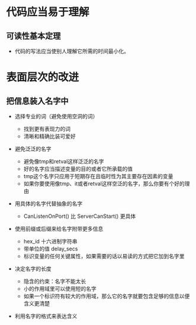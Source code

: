 # 代码应当易于理解

## 可读性基本定理
- 代码的写法应当使别人理解它所需的时间最小化。
# 表面层次的改进
## 把信息装入名字中
- 选择专业的词（避免使用空洞的词）
    - 找到更有表现力的词
    - 清晰和精确比装可爱好
- 避免泛泛的名字
  * 避免像tmp和retval这样泛泛的名字
  * 好的名字应当描述变量的目的或者它所承载的值
  * tmp这个名字只应用于短期存在且临时性为其主要存在因素的变量
  * 如果你要使用像tmp、it或者retval这样空泛的名字，那么你要有个好的理由

- 用具体的名字代替抽象的名字
  * CanListenOnPort() 比 ServerCanStart() 更具体
- 使用前缀或后缀来给名字附带更多信息
  * hex_id 十六进制字符串
  * 带单位的值 delay_secs
  * 标识变量的任何关键属性，如果需要的话以易读的方式把它加到名字里
- 决定名字的长度
  * 隐含的约束：名字不能太长
  * 小的作用域里可以使用短的名字
  * 如果一个标识符有较大的作用域，那么它的名字就要包含足够的信息以便含义更清楚
- 利用名字的格式来表达含义
